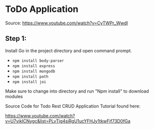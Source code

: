# ToDo Application
Source: https://www.youtube.com/watch?v=CyTWPr_WwdI
## Step 1:
Install 
Go in the project directory and open command prompt.
- `npm install body-parser`
- `npm install express`
- `npm install mongodb`
- `npm install path`
- `npm install joi`
  
Make sure to change into directory and run "Npm install" to download modules

Source Code for Todo Rest CRUD Application Tutorial found here:

https://www.youtube.com/watch?v=U7vikICNygc&list=PLvTjg4siRgU1ucYFHJy1tkwFjf73D0fGa
